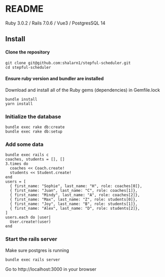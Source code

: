 # README

Ruby 3.0.2 / Rails 7.0.6 / Vue3 / PostgresSQL 14

## Install

#### Clone the repository

```shell
git clone git@github.com:shalarn1/stepful-scheduler.git
cd stepful-scheduler
```
#### Ensure ruby version and bundler are installed
Download and install all of the Ruby gems (dependencies) in Gemfile.lock
```shell
bundle install
yarn install
```
### Initialize the database
```shell
bundle exec rake db:create
bundle exec rake db:setup
```
### Add some data
```shell
bundle exec rails c
coaches, students = [], []
3.times do
  coaches << Coach.create!
  students << Student.create!
end
users = [
  { first_name: "Sophie", last_name: "H", role: coaches[0]},
  { first_name: "Juan", last_name: "C", role: coaches[1]},
  { first_name: "Mindy", last_name: "A", role: coaches[2]},
  { first_name: "Max", last_name: "Z", role: students[0]},
  { first_name: "Joy", last_name: "B", role: students[1]},
  { first_name: "Alex", last_name: "D", role: students[2]},
]
users.each do |user|
  User.create!(user)
end
```

### Start the rails server
Make sure postgres is running
```shell
bundle exec rails server
```

Go to http://localhost:3000 in your browser
